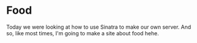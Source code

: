 # Food

Today we were looking at how to use Sinatra to make our own server.
And so, like most times, I'm going to make a site about food hehe.
